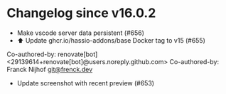 # Changelog since v16.0.2
- Make vscode server data persistent (#656) 
- ⬆️ Update ghcr.io/hassio-addons/base Docker tag to v15 (#655)

Co-authored-by: renovate[bot] <29139614+renovate[bot]@users.noreply.github.com>
Co-authored-by: Franck Nijhof <git@frenck.dev> 
- Update screenshot with recent preview (#653) 
